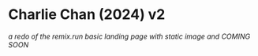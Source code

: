 # Charlie Chan (2024) v2

*a redo of the remix.run basic landing page with static image and COMING SOON*
